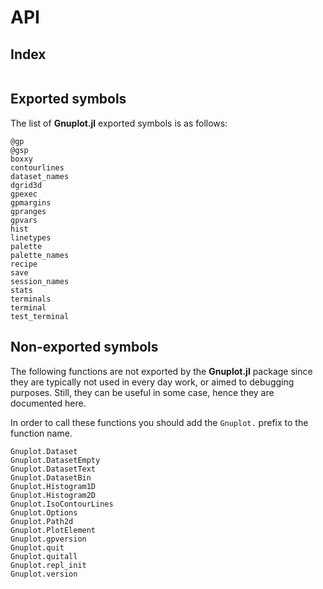 # API

## Index
```@index
```

## Exported symbols
The list of **Gnuplot.jl** exported symbols is as follows:

```@docs
@gp
@gsp
boxxy
contourlines
dataset_names
dgrid3d
gpexec
gpmargins
gpranges
gpvars
hist
linetypes
palette
palette_names
recipe
save
session_names
stats
terminals
terminal
test_terminal
```


## Non-exported symbols
The following functions are not exported by the **Gnuplot.jl** package since they are typically not used in every day work, or aimed to debugging purposes.  Still, they can be useful in some case, hence they are documented here.

In order to call these functions you should add the `Gnuplot.` prefix to the function name.

```@docs
Gnuplot.Dataset
Gnuplot.DatasetEmpty
Gnuplot.DatasetText
Gnuplot.DatasetBin
Gnuplot.Histogram1D
Gnuplot.Histogram2D
Gnuplot.IsoContourLines
Gnuplot.Options
Gnuplot.Path2d
Gnuplot.PlotElement
Gnuplot.gpversion
Gnuplot.quit
Gnuplot.quitall
Gnuplot.repl_init
Gnuplot.version
```
